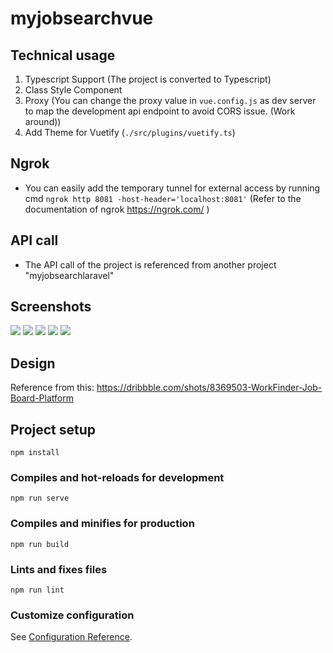 # myjobsearchvue

## Technical usage

1. Typescript Support (The project is converted to Typescript)
2. Class Style Component
3. Proxy (You can change the proxy value in `vue.config.js` as dev server to map the development api endpoint to avoid CORS issue. (Work around))
4. Add Theme for Vuetify (`./src/plugins/vuetify.ts`)

## Ngrok

- You can easily add the temporary tunnel for external access by running cmd `ngrok http 8081 -host-header='localhost:8081'` (Refer to the documentation of ngrok https://ngrok.com/ )

## API call

- The API call of the project is referenced from another project "myjobsearchlaravel"

## Screenshots

<img src="https://user-images.githubusercontent.com/5112837/71326104-6d264200-24f6-11ea-9a7d-dcd387d1bebe.png" >
<img src="https://user-images.githubusercontent.com/5112837/71326105-6d264200-24f6-11ea-978d-3ffdf0d135bc.png" >
<img src="https://user-images.githubusercontent.com/5112837/71326100-6d264200-24f6-11ea-9b80-51a0f48400e2.png" >
<img src="https://user-images.githubusercontent.com/5112837/71326102-6d264200-24f6-11ea-9e99-1f233c7f3409.png" >
<img src="https://user-images.githubusercontent.com/5112837/71326103-6d264200-24f6-11ea-9602-b179d95a9b79.png" >
  
## Design

Reference from this:
https://dribbble.com/shots/8369503-WorkFinder-Job-Board-Platform

## Project setup

```
npm install
```

### Compiles and hot-reloads for development

```
npm run serve
```

### Compiles and minifies for production

```
npm run build
```

### Lints and fixes files

```
npm run lint
```

### Customize configuration

See [Configuration Reference](https://cli.vuejs.org/config/).
